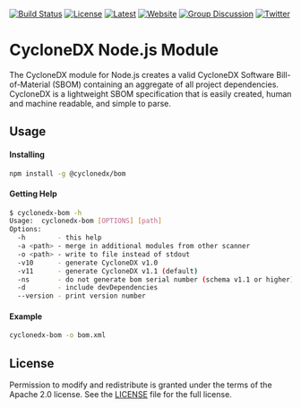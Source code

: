[![Build Status](https://travis-ci.org/CycloneDX/cyclonedx-node-module.svg?branch=master)](https://travis-ci.org/CycloneDX/cyclonedx-node-module)
[![License](https://img.shields.io/badge/license-Apache%202.0-brightgreen.svg)][License]
[![Latest](
https://img.shields.io/npm/v/@cyclonedx/bom)](https://www.npmjs.com/package/@cyclonedx/bom)
[![Website](https://img.shields.io/badge/https://-cyclonedx.org-blue.svg)](https://cyclonedx.org/)
[![Group Discussion](https://img.shields.io/badge/discussion-groups.io-blue.svg)](https://groups.io/g/CycloneDX)
[![Twitter](https://img.shields.io/twitter/url/http/shields.io.svg?style=social&label=Follow)](https://twitter.com/CycloneDX_Spec)

CycloneDX Node.js Module
=========

The CycloneDX module for Node.js creates a valid CycloneDX Software Bill-of-Material (SBOM) containing an aggregate of all project dependencies. CycloneDX is a lightweight SBOM specification that is easily created, human and machine readable, and simple to parse.

Usage
-------------------

#### Installing

```bash
npm install -g @cyclonedx/bom
```

#### Getting Help
```bash
$ cyclonedx-bom -h
Usage:  cyclonedx-bom [OPTIONS] [path]
Options:
  -h        - this help
  -a <path> - merge in additional modules from other scanner
  -o <path> - write to file instead of stdout
  -v10      - generate CycloneDX v1.0
  -v11      - generate CycloneDX v1.1 (default)
  -ns       - do not generate bom serial number (schema v1.1 or higher)
  -d        - include devDependencies
  --version - print version number
```

#### Example
```bash
cyclonedx-bom -o bom.xml
```

License
-------------------

Permission to modify and redistribute is granted under the terms of the Apache 2.0 license. See the [LICENSE] file for the full license.

[License]: https://github.com/CycloneDX/cyclonedx-node-module/blob/master/LICENSE

